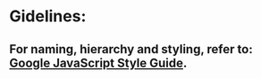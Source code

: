 # Gidelines:
## For naming, hierarchy and styling, refer to: [Google JavaScript Style Guide](https://google.github.io/styleguide/jsguide.html).
